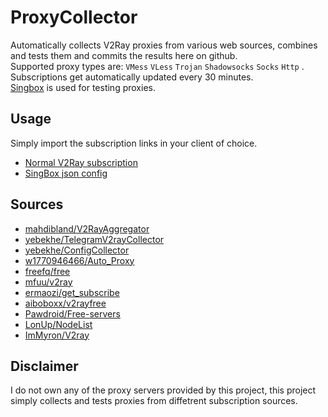 # ProxyCollector
Automatically collects V2Ray proxies from various web sources, combines and tests them and commits the results here on github.  
Supported proxy types are: `VMess` `VLess` `Trojan` `Shadowsocks` `Socks` `Http` .  
Subscriptions get automatically updated every 30 minutes.  
[Singbox](https://github.com/SagerNet/sing-box) is used for testing proxies.
## Usage
Simply import the subscription links in your client of choice.
- [Normal V2Ray subscription](https://raw.githubusercontent.com/Mahdi0024/ProxyCollector/master/sub/proxies.txt)
- [SingBox json config](https://raw.githubusercontent.com/Mahdi0024/ProxyCollector/master/sub/singbox.txt)
## Sources
- [mahdibland/V2RayAggregator](https://github.com/mahdibland/V2RayAggregator)
- [yebekhe/TelegramV2rayCollector](https://github.com/yebekhe/TelegramV2rayCollector/blob/main)
- [yebekhe/ConfigCollector](https://github.com/yebekhe/ConfigCollector)
- [w1770946466/Auto_Proxy](https://github.com/w1770946466/Auto_proxy)
- [freefq/free](https://github.com/freefq/free)
- [mfuu/v2ray](https://github.com/mfuu/v2ray)
- [ermaozi/get_subscribe](https://github.com/ermaozi/get_subscribe)
- [aiboboxx/v2rayfree](https://github.com/aiboboxx/v2rayfree)
- [Pawdroid/Free-servers](https://github.com/Pawdroid/Free-servers)
- [LonUp/NodeList](https://github.com/LonUp/NodeList/)
- [ImMyron/V2ray](https://github.com/ImMyron/V2ray)
## Disclaimer
I do not own any of the proxy servers provided by this project, this project simply collects and tests proxies from diffetrent subscription sources.
